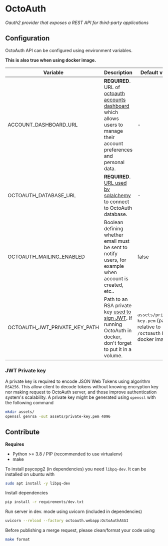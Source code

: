 # OctoAuth

*Oauth2 provider that exposes a REST API for third-party applications*

## Configuration

OctoAuth API can be configured using environment variables. 

**This is also true when using docker image.**

|Variable|Description|Default value|
|-|-|-|
|ACCOUNT_DASHBOARD_URL|**REQUIRED**. URL of [octoauth accounts dashboard](https://github.com/sylvanld/octoauth-dashboard) which allows users to manage their account preferences and personal data.|-|
|OCTOAUTH_DATABASE_URL|**REQUIRED**. [URL used by sqlalchemy](https://docs.sqlalchemy.org/en/20/core/engines.html#database-urls) to connect to OctoAuth database.|-|
|OCTOAUTH_MAILING_ENABLED|Boolean defining whether email must be sent to notify users, for example when account is created, etc..|false|
|OCTOAUTH_JWT_PRIVATE_KEY_PATH|Path to an RSA private key [used to sign JWT](#jwt-private-key). If running OctoAuth in docker, don't forget to put it in a volume.|`assets/private-key.pem` (path is relative to `/octoauth` in docker image)|

### JWT Private key

A private key is required to encode JSON Web Tokens using algorithm `RSA256`. This allow client to decode tokens without knowing encryption key nor making request to OctoAuth server, and those improve authentication system's scalability. A private key might be generated using `openssl` with the following command

```bash
mkdir assets/
openssl genrsa -out assets/private-key.pem 4096
```

## Contribute

**Requires**
- Python >= 3.8 / PIP (recommended to use virtualenv)
- make

To install psycopg2 (in dependencies) you need `libpq-dev`. It can be installed on ubuntu with

```bash
sudo apt install -y libpq-dev
```

Install dependencies

```bash
pip install -r requirements/dev.txt
```

Run server in dev. mode using uvicorn (included in dependencies)

```bash
uvicorn --reload --factory octoauth.webapp:OctoAuthASGI
```

Before publishing a merge request, please clean/format your code using

```bash
make format
```
